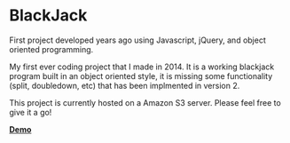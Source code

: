 # BlackJack
First project developed years ago using Javascript, jQuery, and object oriented programming.

My first ever coding project that I made in 2014. It is a working blackjack program built in an object oriented style, it is missing some functionality (split, doubledown, etc) that has been implmented in version 2.

This project is currently hosted on a Amazon S3 server. Please feel free to give it a go!

<a href="https://s3-us-west-1.amazonaws.com/blackjack-raylu/index.html" rel="nofollow"><strong>Demo</strong></a>




